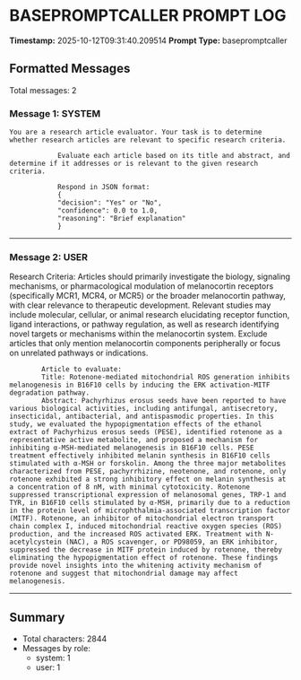 # BASEPROMPTCALLER PROMPT LOG
**Timestamp:** 2025-10-12T09:31:40.209514
**Prompt Type:** basepromptcaller

## Formatted Messages
Total messages: 2

### Message 1: SYSTEM

```
You are a research article evaluator. Your task is to determine whether research articles are relevant to specific research criteria.

            Evaluate each article based on its title and abstract, and determine if it addresses or is relevant to the given research criteria.

            Respond in JSON format:
            {
            "decision": "Yes" or "No",
            "confidence": 0.0 to 1.0,
            "reasoning": "Brief explanation"
            }
```

---

### Message 2: USER

Research Criteria: Articles should primarily investigate the biology, signaling mechanisms, or pharmacological modulation of melanocortin receptors (specifically MCR1, MCR4, or MCR5) or the broader melanocortin pathway, with clear relevance to therapeutic development. Relevant studies may include molecular, cellular, or animal research elucidating receptor function, ligand interactions, or pathway regulation, as well as research identifying novel targets or mechanisms within the melanocortin system. Exclude articles that only mention melanocortin components peripherally or focus on unrelated pathways or indications.

            Article to evaluate:
            Title: Rotenone-mediated mitochondrial ROS generation inhibits melanogenesis in B16F10 cells by inducing the ERK activation-MITF degradation pathway.
            Abstract: Pachyrhizus erosus seeds have been reported to have various biological activities, including antifungal, antisecretory, insecticidal, antibacterial, and antispasmodic properties. In this study, we evaluated the hypopigmentation effects of the ethanol extract of Pachyrhizus erosus seeds (PESE), identified rotenone as a representative active metabolite, and proposed a mechanism for inhibiting α-MSH-mediated melanogenesis in B16F10 cells. PESE treatment effectively inhibited melanin synthesis in B16F10 cells stimulated with α-MSH or forskolin. Among the three major metabolites characterized from PESE, pachyrrhizine, neotenone, and rotenone, only rotenone exhibited a strong inhibitory effect on melanin synthesis at a concentration of 8 nM, with minimal cytotoxicity. Rotenone suppressed transcriptional expression of melanosomal genes, TRP-1 and TYR, in B16F10 cells stimulated by α-MSH, primarily due to a reduction in the protein level of microphthalmia-associated transcription factor (MITF). Rotenone, an inhibitor of mitochondrial electron transport chain complex I, induced mitochondrial reactive oxygen species (ROS) production, and the increased ROS activated ERK. Treatment with N-acetylcystein (NAC), a ROS scavenger, or PD98059, an ERK inhibitor, suppressed the decrease in MITF protein induced by rotenone, thereby eliminating the hypopigmentation effect of rotenone. These findings provide novel insights into the whitening activity mechanism of rotenone and suggest that mitochondrial damage may affect melanogenesis.

---

## Summary
- Total characters: 2844
- Messages by role:
  - system: 1
  - user: 1